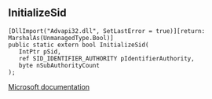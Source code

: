 ## InitializeSid

```
[DllImport("Advapi32.dll", SetLastError = true)][return: MarshalAs(UnmanagedType.Bool)]
public static extern bool InitializeSid(
   IntPtr pSid,
   ref SID_IDENTIFIER_AUTHORITY pIdentifierAuthority,
   byte nSubAuthorityCount
);
```

[Microsoft documentation](https://docs.microsoft.com/en-us/windows/win32/api/securitybaseapi/nf-securitybaseapi-initializesid)
